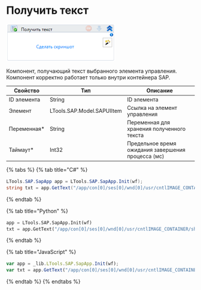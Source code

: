 # Получить текст

![](<../../../.gitbook/assets/image (80).png>)

Компонент, получающий текст выбранного элемента управления. Компонент корректно работает только внутри контейнера SAP.

| Свойство     | Тип                        | Описание                                           |
| ------------ | -------------------------- | -------------------------------------------------- |
| ID элемента  | String                     | ID элемента                                        |
| Элемент      | LTools.SAP.Model.SAPUIItem | Ссылка на элемент управления                       |
| Переменная\* | String                     | Переменная для хранения полученного текста         |
| Таймаут\*    | Int32                      | Предельное время ожидания завершения процесса (мс) |

{% tabs %}
{% tab title="C#" %}
```csharp
LTools.SAP.SapApp app = LTools.SAP.SapApp.Init(wf);
string txt = app.GetText("/app/con[0]/ses[0]/wnd[0]/usr/cntlIMAGE_CONTAINER/shellcont/shell/shellcont[0]/shell");
```
{% endtab %}

{% tab title="Python" %}
```python
app = LTools.SAP.SapApp.Init(wf)
txt = app.GetText("/app/con[0]/ses[0]/wnd[0]/usr/cntlIMAGE_CONTAINER/shellcont/shell/shellcont[0]/shell")
```
{% endtab %}

{% tab title="JavaScript" %}
```javascript
var app = _lib.LTools.SAP.SapApp.Init(wf);
var txt = app.GetText("/app/con[0]/ses[0]/wnd[0]/usr/cntlIMAGE_CONTAINER/shellcont/shell/shellcont[0]/shell");
```
{% endtab %}
{% endtabs %}
